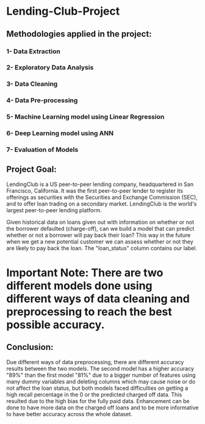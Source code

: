 # Lending-Club-Project


## Methodologies applied in the project:                                                                                                                                                                               
### 1- Data Extraction         

### 2- Exploratory Data Analysis

### 3- Data Cleaning

### 4- Data Pre-processing

### 5- Machine Learning model using Linear Regression

### 6- Deep Learning model using ANN

### 7- Evaluation of Models


## Project Goal:

LendingClub is a US peer-to-peer lending company, headquartered in San Francisco, California. It was the first peer-to-peer lender to register its offerings as securities with the Securities and Exchange Commission (SEC), and to offer loan trading on a secondary market. LendingClub is the world's largest peer-to-peer lending platform.

Given historical data on loans given out with information on whether or not the borrower defaulted (charge-off), can we build a model that can predict whether or not a borrower will pay back their loan? This way in the future when we get a new potential customer we can assess whether or not they are likely to pay back the loan. The "loan_status" column contains our label.

# Important Note: There are two different models done using different ways of data cleaning and preprocessing to reach the best possible accuracy.


## Conclusion:
Due different ways of data preprocessing, there are different accuracy results between the two models. The second model has a higher accuracy "89%" than the first model "81%" due to a bigger number of features using many dummy variables and deleting columns which may cause noise or do not affect the loan status, but both models faced difficulties on getting a high recall percentage in the 0 or the predicted charged off data. This resulted due to the high bias for the fully paid data. Enhancement can be done to have more data on the charged off loans and to be more informative to have better accuracy across the whole dataset.
